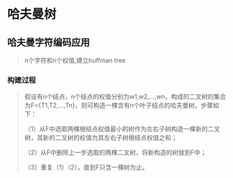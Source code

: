 # 哈夫曼树

## 哈夫曼字符编码应用

> n个字符和n个权值,建立huffman tree

### 构建过程

> 假设有n个结点，n个结点的权值分别为w1,w2,...,wn，构成的二叉树的集合为F={T1,T2,...,Tn}，则可构造一棵含有n个叶子结点的哈夫曼树。步骤如下：
>
> （1）从F中选取两棵根结点权值最小的树作为左右子树构造一棵新的二叉树，其新的二叉树的权值为其左右子树根结点权值之和；
>
> （2）从F中删除上一步选取的两棵二叉树，将新构造的树放到F中；
>
> （3）重复（1）（2），直到F只含一棵树为止。